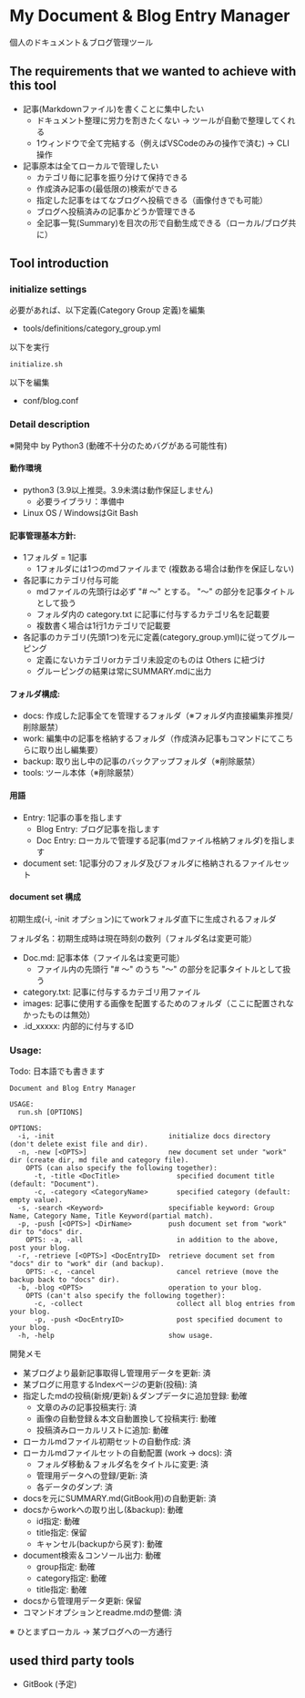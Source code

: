 # My Document & Blog Entry Manager

個人のドキュメント＆ブログ管理ツール

## The requirements that we wanted to achieve with this tool

- 記事(Markdownファイル)を書くことに集中したい
    - ドキュメント整理に労力を割きたくない -> ツールが自動で整理してくれる
    - 1ウィンドウで全て完結する（例えばVSCodeのみの操作で済む) -> CLI操作
- 記事原本は全てローカルで管理したい
    - カテゴリ毎に記事を振り分けて保持できる
    - 作成済み記事の(最低限の)検索ができる
    - 指定した記事をはてなブログへ投稿できる（画像付きでも可能）
    - ブログへ投稿済みの記事かどうか管理できる
    - 全記事一覧(Summary)を目次の形で自動生成できる（ローカル/ブログ共に）

## Tool introduction

### initialize settings

必要があれば、以下定義(Category Group 定義)を編集

- tools/definitions/category_group.yml

以下を実行

```shell
initialize.sh
```

以下を編集

- conf/blog.conf

### Detail description

※開発中 by Python3 (動確不十分のためバグがある可能性有)

#### 動作環境

- python3 (3.9以上推奨。3.9未満は動作保証しません)
    - 必要ライブラリ：準備中
- Linux OS / WindowsはGit Bash

#### 記事管理基本方針:

- 1フォルダ = 1記事
    - 1フォルダには1つのmdファイルまで (複数ある場合は動作を保証しない)
- 各記事にカテゴリ付与可能
    - mdファイルの先頭行は必ず "# ～" とする。 "～" の部分を記事タイトルとして扱う
    - フォルダ内の category.txt に記事に付与するカテゴリ名を記載要
    - 複数書く場合は1行1カテゴリで記載要
- 各記事のカテゴリ(先頭1つ)を元に定義(category_group.yml)に従ってグルーピング
    - 定義にないカテゴリorカテゴリ未設定のものは Others に紐づけ
    - グルーピングの結果は常にSUMMARY.mdに出力

#### フォルダ構成:

- docs: 作成した記事全てを管理するフォルダ（※フォルダ内直接編集非推奨/削除厳禁）
- work: 編集中の記事を格納するフォルダ（作成済み記事もコマンドにてこちらに取り出し編集要）
- backup: 取り出し中の記事のバックアップフォルダ（※削除厳禁）
- tools: ツール本体（※削除厳禁）

#### 用語

- Entry: 1記事の事を指します
    - Blog Entry:  ブログ記事を指します
    - Doc Entry:   ローカルで管理する記事(mdファイル格納フォルダ)を指します
- document set: 1記事分のフォルダ及びフォルダに格納されるファイルセット

#### document set 構成

初期生成(-i, -init オプション)にてworkフォルダ直下に生成されるフォルダ

フォルダ名：初期生成時は現在時刻の数列（フォルダ名は変更可能）

- Doc.md: 記事本体（ファイル名は変更可能）
    - ファイル内の先頭行 "# ～" のうち "～" の部分を記事タイトルとして扱う
- category.txt: 記事に付与するカテゴリ用ファイル
- images: 記事に使用する画像を配置するためのフォルダ（ここに配置されなかったものは無効）
- .id_xxxxx: 内部的に付与するID

### Usage:

Todo: 日本語でも書きます

```
Document and Blog Entry Manager

USAGE:
  run.sh [OPTIONS]

OPTIONS:
  -i, -init                            initialize docs directory (don't delete exist file and dir).
  -n, -new [<OPTS>]                    new document set under "work" dir (create dir, md file and category file).
    OPTS (can also specify the following together):                                
      -t, -title <DocTitle>              specified document title (default: "Document").
      -c, -category <CategoryName>       specified category (default: empty value).
  -s, -search <Keyword>                specifiable keyword: Group Name, Category Name, Title Keyword(partial match).
  -p, -push [<OPTS>] <DirName>         push document set from "work" dir to "docs" dir.
    OPTS: -a, -all                       in addition to the above, post your blog.
  -r, -retrieve [<OPTS>] <DocEntryID>  retrieve document set from "docs" dir to "work" dir (and backup).
    OPTS: -c, -cancel                    cancel retrieve (move the backup back to "docs" dir).
  -b, -blog <OPTS>                     operation to your blog.
    OPTS (can't also specify the following together):                                
      -c, -collect                       collect all blog entries from your blog. 
      -p, -push <DocEntryID>             post specified document to your blog.
  -h, -help                            show usage.
```

開発メモ

- 某ブログより最新記事取得し管理用データを更新: 済
- 某ブログに用意するIndexページの更新(投稿): 済
- 指定したmdの投稿(新規/更新)＆ダンプデータに追加登録: 動確
    - 文章のみの記事投稿実行: 済
    - 画像の自動登録＆本文自動置換して投稿実行: 動確
    - 投稿済みローカルリストに追加: 動確
- ローカルmdファイル初期セットの自動作成: 済
- ローカルmdファイルセットの自動配置 (work -> docs): 済
    - フォルダ移動＆フォルダ名をタイトルに変更: 済
    - 管理用データへの登録/更新: 済
    - 各データのダンプ: 済
- docsを元にSUMMARY.md(GitBook用)の自動更新: 済
- docsからworkへの取り出し(&backup): 動確
    - id指定: 動確
    - title指定: 保留
    - キャンセル(backupから戻す): 動確
- document検索＆コンソール出力: 動確
    - group指定: 動確
    - category指定: 動確
    - title指定: 動確
- docsから管理用データ更新: 保留
- コマンドオプションとreadme.mdの整備: 済

※ ひとまずローカル -> 某ブログへの一方通行

## used third party tools

- GitBook (予定)
